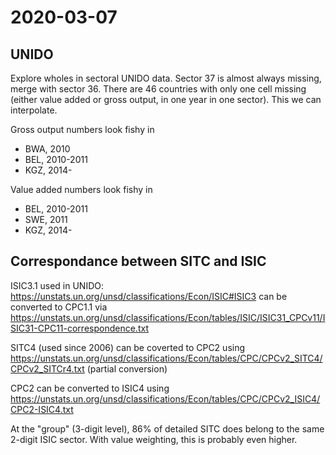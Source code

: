 # 2020-03-07
## UNIDO
Explore wholes in sectoral UNIDO data. Sector 37 is almost always missing, merge with sector 36. There are 46 countries with only one cell missing (either value added or gross output, in one year in one sector). This we can interpolate.

Gross output numbers look fishy in
* BWA, 2010
* BEL, 2010-2011
* KGZ, 2014-

Value added numbers look fishy in
* BEL, 2010-2011
* SWE, 2011
* KGZ, 2014-

## Correspondance between SITC and ISIC
ISIC3.1 used in UNIDO: https://unstats.un.org/unsd/classifications/Econ/ISIC#ISIC3
can be converted to CPC1.1 via https://unstats.un.org/unsd/classifications/Econ/tables/ISIC/ISIC31_CPCv11/ISIC31-CPC11-correspondence.txt

SITC4 (used since 2006) can be coverted to CPC2 using https://unstats.un.org/unsd/classifications/Econ/tables/CPC/CPCv2_SITC4/CPCv2_SITCr4.txt (partial conversion)

CPC2 can be converted to ISIC4 using https://unstats.un.org/unsd/classifications/Econ/tables/CPC/CPCv2_ISIC4/CPC2-ISIC4.txt

At the "group" (3-digit level), 86% of detailed SITC does belong to the same 2-digit ISIC sector. With value weighting, this is probably even higher.
